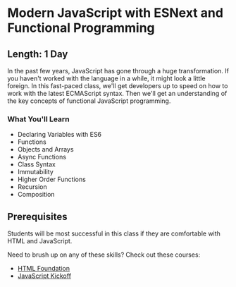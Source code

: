 Modern JavaScript with ESNext and Functional Programming
=======

## Length: 1 Day

In the past few years, JavaScript has gone through a huge transformation. If you haven't worked with the language in a while, it might look a little foreign. In this fast-paced class, we'll get developers up to speed on how to work with the latest ECMAScript syntax. Then we'll get an understanding of the key concepts of functional JavaScript programming.

### What You'll Learn

* Declaring Variables with ES6
* Functions
* Objects and Arrays
* Async Functions
* Class Syntax
* Immutability
* Higher Order Functions
* Recursion
* Composition

## Prerequisites
Students will be most successful in this class if they are comfortable with HTML and JavaScript.

Need to brush up on any of these skills? Check out these courses:

* [HTML Foundation](#/info/html5-foundation)
* [JavaScript Kickoff](#/info/javascript-kickoff)
